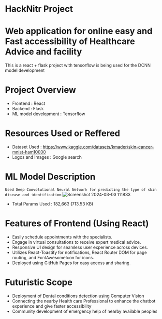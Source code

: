 # HackNitr Project

# Web application for online easy and Fast accessibility of Healthcare Advice and facility

This is a react + flask project with tensorflow is being used for the DCNN model development

# Project Overview
- Frontend : React
- Backend : Flask
- ML model development : Tensorflow

# Resources Used or Reffered 
- Dataset Used : https://www.kaggle.com/datasets/kmader/skin-cancer-mnist-ham10000
- Logos and Images : Google search

# ML Model Description
` Used Deep Convolutional Neural Network for predicting the type of skin disease and identification `
![Screenshot 2024-03-03 111833](https://github.com/Akataruka/hacknitr/assets/121378361/d8867b7c-e5fd-44b9-bcb2-4006f8025bd5)

- Total Params Used : 182,663 (713.53 KB)

# Features of Frontend (Using React)
- Easily schedule appointments with the specialists.
- Engage in virtual consultations to receive expert medical advice.
- Responsive UI design for seamless user experience across devices.
- Utilizes React-Toastify for notifications, React Router DOM for page routing, and FontAwesomeIcon for icons.
- Deployed using GitHub Pages for easy access and sharing.

# Futuristic Scope
- Deployment of Dental conditions detection using Computer Vision
- Connecting the nearby Health care Professional to enhance the chatbot experience and give faster accessibility
- Community development of emergency help of nearby available peoples
   
